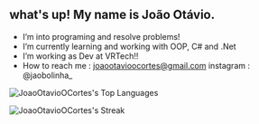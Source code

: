  ## what's up! My name is João Otávio. 
- I’m into programing and resolve problems!
- I’m currently learning and working with OOP, C# and .Net
- I’m working as Dev at VRTech!!
- How to reach me : joaootavioocortes@gmail.com
                            instagram : @jaobolinha_                   

![JoaoOtavioOCortes's Top Languages](https://github-readme-stats.vercel.app/api/top-langs/?username=JoaoOtavioOCortes&theme=vue-dark&show_icons=true&hide_border=true&layout=compact)

 ![JoaoOtavioOCortes's Streak](https://github-readme-streak-stats.herokuapp.com/?user=JoaoOtavioOCortes&theme=vue-dark&hide_border=true)
